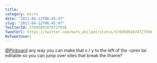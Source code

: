 ```yaml
---
title: 
category: micro
date: "2011-04-12T06:45:47"
slug: "2011-04-12T06:45:47"
TwitterId: 57695891074727936
TweetUrl: https://twitter.com/mark_philpot/status/57695891074727936
ReTweetUser: 
---
```


[@Pinboard](https://twitter.com/Pinboard) any way you can make that x / y to the left of the &lt;prev be editable so you can jump over sites that break the iframe?
